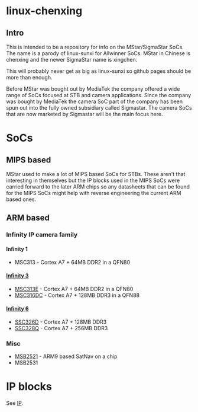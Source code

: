 # linux-chenxing

## Intro

This is intended to be a repository for info on the MStar/SigmaStar SoCs.
The name is a parody of linux-sunxi for Allwinner SoCs. MStar in Chinese is
chenxing and the newer SigmaStar name is xingchen.

This will probably never get as big as linux-sunxi so github pages should be
more than enough.

Before MStar was bought out by MediaTek the company offered a wide range
of SoCs focused at STB and camera applications. Since the company was
bought by MediaTek the camera SoC part of the company has been spun out
into the fully owned subsidiary called Sigmastar. The camera SoCs that are 
now marketed by Sigmastar will be the main focus here.

# SoCs

## MIPS based

MStar used to make a lot of MIPS based SoCs for STBs. These aren't that
interesting in themselves but the IP blocks used in the MIPS SoCs were
carried forward to the later ARM chips so any datasheets that can be found
for the MIPS SoCs might help with reverse engineering the current ARM based
ones.

## ARM based

### Infinity IP camera family

#### Infinity 1
- MSC313 - Cortex A7 + 64MB DDR2 in a QFN80

#### [Infinity 3](infinity3)
- [MSC313E](infinity3#msc313e) - Cortex A7 + 64MB DDR2 in a QFN80
- [MSC316DC](infinity3#msc316dc) - Cortex A7 + 128MB DDR3 in a QFN88

#### [Infinity 6](infinity6)
- [SSC326D](infinity6#ssc326d) - Cortex A7 + 128MB DDR3
- [SSC328Q](infinity6#ssc328q) - Cortex A7 + 256MB DDR3

### Misc

- [MSB2521](misc/msb2521.md) - ARM9 based SatNav on a chip
- MSB2531

# IP blocks

See [IP](ip).
